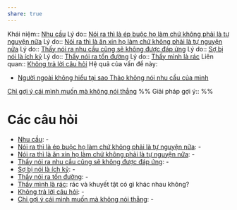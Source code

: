```yaml
---
share: true
---
```

Khái niệm:: [Nhu cầu](../T%E1%BB%AB%20%C4%91i%E1%BB%83n/Trung%20t%C3%ADnh/Nhu%20c%E1%BA%A7u.md)
Lý do:: [Nói ra thì là ép buộc họ làm chứ không phải là tự nguyện nữa](../Quan%20%C4%91i%E1%BB%83m,%20th%C3%A1i%20%C4%91%E1%BB%99,%20nguy%C3%AAn%20t%E1%BA%AFc%20s%E1%BB%91ng,%20%C4%91i%E1%BB%81u%20m%C3%ACnh%20th%E1%BA%A5y%20ho%E1%BA%B7c%20c%E1%BA%A3m%20nh%E1%BA%ADn/N%C3%B3i%20ra%20th%C3%AC%20l%C3%A0%20%C3%A9p%20bu%E1%BB%99c%20h%E1%BB%8D%20l%C3%A0m%20ch%E1%BB%A9%20kh%C3%B4ng%20ph%E1%BA%A3i%20l%C3%A0%20t%E1%BB%B1%20nguy%E1%BB%87n%20n%E1%BB%AFa.md)
Lý do:: [Nói ra thì là ăn xin họ làm chứ không phải là tự nguyện nữa](./N%C3%B3i%20ra%20th%C3%AC%20l%C3%A0%20%C4%83n%20xin%20h%E1%BB%8D%20l%C3%A0m%20ch%E1%BB%A9%20kh%C3%B4ng%20ph%E1%BA%A3i%20l%C3%A0%20t%E1%BB%B1%20nguy%E1%BB%87n%20n%E1%BB%AFa.md)
Lý do:: [Thấy nói ra nhu cầu cũng sẽ không được đáp ứng](../Quan%20%C4%91i%E1%BB%83m,%20th%C3%A1i%20%C4%91%E1%BB%99,%20nguy%C3%AAn%20t%E1%BA%AFc%20s%E1%BB%91ng,%20%C4%91i%E1%BB%81u%20m%C3%ACnh%20th%E1%BA%A5y%20ho%E1%BA%B7c%20c%E1%BA%A3m%20nh%E1%BA%ADn/Th%E1%BA%A5y%20n%C3%B3i%20ra%20nhu%20c%E1%BA%A7u%20c%C5%A9ng%20s%E1%BA%BD%20kh%C3%B4ng%20%C4%91%C6%B0%E1%BB%A3c%20%C4%91%C3%A1p%20%E1%BB%A9ng.md)
Lý do:: [Sợ bị nói là ích kỷ](./S%E1%BB%A3%20b%E1%BB%8B%20n%C3%B3i%20l%C3%A0%20%C3%ADch%20k%E1%BB%B7.md)
Lý do:: [Thấy nói ra tốn đường](../Quan%20%C4%91i%E1%BB%83m,%20th%C3%A1i%20%C4%91%E1%BB%99,%20nguy%C3%AAn%20t%E1%BA%AFc%20s%E1%BB%91ng,%20%C4%91i%E1%BB%81u%20m%C3%ACnh%20th%E1%BA%A5y%20ho%E1%BA%B7c%20c%E1%BA%A3m%20nh%E1%BA%ADn/Th%E1%BA%A5y%20n%C3%B3i%20ra%20t%E1%BB%91n%20%C4%91%C6%B0%E1%BB%9Dng.md)
Lý do:: [Thấy mình là rác](../Sync%20v%E1%BB%9Bi%20vault%20ch%C3%ADnh/C%E1%BA%A3m%20nh%E1%BA%ADn/Th%E1%BA%A5y%20m%C3%ACnh%20l%C3%A0%20r%C3%A1c.md)
Liên quan:: [Không trả lời câu hỏi](./Kh%C3%B4ng%20tr%E1%BA%A3%20l%E1%BB%9Di%20c%C3%A2u%20h%E1%BB%8Fi.md) 
Hệ quả của vấn đề này:
- [Người ngoài không hiểu tại sao Thảo không nói nhu cầu của mình](../C%C3%A1c%20v%C3%B2ng%20lu%E1%BA%A9n%20qu%E1%BA%A9n/Ti%E1%BA%BFp%20nh%E1%BA%ADn%20c%E1%BB%A7a%20ng%C6%B0%E1%BB%9Di%20ngo%C3%A0i/Ng%C6%B0%E1%BB%9Di%20ngo%C3%A0i%20kh%C3%B4ng%20hi%E1%BB%83u%20t%E1%BA%A1i%20sao%20Th%E1%BA%A3o%20kh%C3%B4ng%20n%C3%B3i%20nhu%20c%E1%BA%A7u%20c%E1%BB%A7a%20m%C3%ACnh.md)

[Chỉ gợi ý cái mình muốn mà không nói thẳng](./Ch%E1%BB%89%20g%E1%BB%A3i%20%C3%BD%20c%C3%A1i%20m%C3%ACnh%20mu%E1%BB%91n%20m%C3%A0%20kh%C3%B4ng%20n%C3%B3i%20th%E1%BA%B3ng.md)
%%
Giải pháp gợi ý:: 
%%



# Các câu hỏi
- [Nhu cầu](../T%E1%BB%AB%20%C4%91i%E1%BB%83n/Trung%20t%C3%ADnh/Nhu%20c%E1%BA%A7u.md): \-
- [Nói ra thì là ép buộc họ làm chứ không phải là tự nguyện nữa](../Quan%20%C4%91i%E1%BB%83m,%20th%C3%A1i%20%C4%91%E1%BB%99,%20nguy%C3%AAn%20t%E1%BA%AFc%20s%E1%BB%91ng,%20%C4%91i%E1%BB%81u%20m%C3%ACnh%20th%E1%BA%A5y%20ho%E1%BA%B7c%20c%E1%BA%A3m%20nh%E1%BA%ADn/N%C3%B3i%20ra%20th%C3%AC%20l%C3%A0%20%C3%A9p%20bu%E1%BB%99c%20h%E1%BB%8D%20l%C3%A0m%20ch%E1%BB%A9%20kh%C3%B4ng%20ph%E1%BA%A3i%20l%C3%A0%20t%E1%BB%B1%20nguy%E1%BB%87n%20n%E1%BB%AFa.md): \-
- [Nói ra thì là ăn xin họ làm chứ không phải là tự nguyện nữa](./N%C3%B3i%20ra%20th%C3%AC%20l%C3%A0%20%C4%83n%20xin%20h%E1%BB%8D%20l%C3%A0m%20ch%E1%BB%A9%20kh%C3%B4ng%20ph%E1%BA%A3i%20l%C3%A0%20t%E1%BB%B1%20nguy%E1%BB%87n%20n%E1%BB%AFa.md): \-
- [Thấy nói ra nhu cầu cũng sẽ không được đáp ứng](../Quan%20%C4%91i%E1%BB%83m,%20th%C3%A1i%20%C4%91%E1%BB%99,%20nguy%C3%AAn%20t%E1%BA%AFc%20s%E1%BB%91ng,%20%C4%91i%E1%BB%81u%20m%C3%ACnh%20th%E1%BA%A5y%20ho%E1%BA%B7c%20c%E1%BA%A3m%20nh%E1%BA%ADn/Th%E1%BA%A5y%20n%C3%B3i%20ra%20nhu%20c%E1%BA%A7u%20c%C5%A9ng%20s%E1%BA%BD%20kh%C3%B4ng%20%C4%91%C6%B0%E1%BB%A3c%20%C4%91%C3%A1p%20%E1%BB%A9ng.md): \-
- [Sợ bị nói là ích kỷ](./S%E1%BB%A3%20b%E1%BB%8B%20n%C3%B3i%20l%C3%A0%20%C3%ADch%20k%E1%BB%B7.md): \-
- [Thấy nói ra tốn đường](../Quan%20%C4%91i%E1%BB%83m,%20th%C3%A1i%20%C4%91%E1%BB%99,%20nguy%C3%AAn%20t%E1%BA%AFc%20s%E1%BB%91ng,%20%C4%91i%E1%BB%81u%20m%C3%ACnh%20th%E1%BA%A5y%20ho%E1%BA%B7c%20c%E1%BA%A3m%20nh%E1%BA%ADn/Th%E1%BA%A5y%20n%C3%B3i%20ra%20t%E1%BB%91n%20%C4%91%C6%B0%E1%BB%9Dng.md): \-
- [Thấy mình là rác](../Sync%20v%E1%BB%9Bi%20vault%20ch%C3%ADnh/C%E1%BA%A3m%20nh%E1%BA%ADn/Th%E1%BA%A5y%20m%C3%ACnh%20l%C3%A0%20r%C3%A1c.md): rác và khuyết tật có gì khác nhau không?
- [Không trả lời câu hỏi](./Kh%C3%B4ng%20tr%E1%BA%A3%20l%E1%BB%9Di%20c%C3%A2u%20h%E1%BB%8Fi.md): \-
- [Chỉ gợi ý cái mình muốn mà không nói thẳng](./Ch%E1%BB%89%20g%E1%BB%A3i%20%C3%BD%20c%C3%A1i%20m%C3%ACnh%20mu%E1%BB%91n%20m%C3%A0%20kh%C3%B4ng%20n%C3%B3i%20th%E1%BA%B3ng.md): \-

